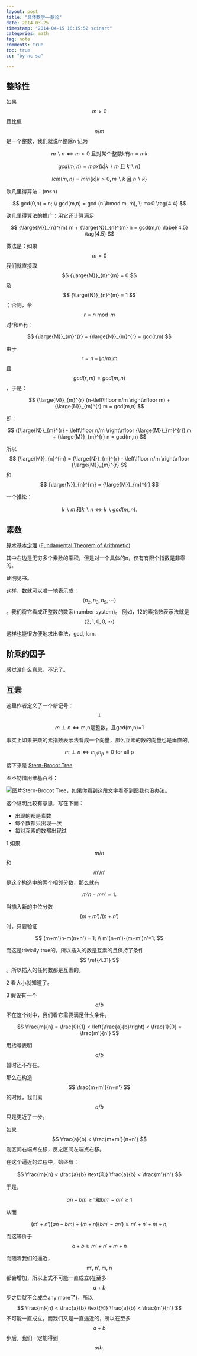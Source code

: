 ```yaml
---
layout: post
title: "具体数学——数论"
date: 2014-03-25
timestamp: "2014-04-15 16:15:52 scinart"
categories: math
tag: note
comments: true
toc: true
cc: "by-nc-sa"

---
```


## 整除性

如果 $$ m>0 $$ 且比值 $$ n / m $$是一个整数，我们就说m整除n 记为

$$
m \backslash n \iff m>0\; \text{且对某个整数k有} n=mk
\tag{4.1}
$$

$$
gcd(m,n) = max \left\{ k \big| k \backslash m \;\text{且}\; k \backslash n \right\}
\tag{4.2}
$$

$$
lcm(m,n) = min \left\{k \big| k >0, m \backslash k \;\text{且}\; n \backslash k\right\}
\tag{4.3}
$$

欧几里得算法：(m≤n)

$$
gcd(0,n) = n; \\
gcd(m,n) = gcd (n \bmod m, m), \; m>0
\tag{4.4}
$$

欧几里得算法的推广：用它还计算满足

$$ 
{\large{M}}_{n}^{m} m + {\large{N}}_{n}^{m} n = gcd(m,n)
\label{4.5} 
\tag{4.5}
$$

做法是：如果 $$ m=0 $$ 我们就直接取 $$ {\large{M}}_{n}^{m} = 0 $$ 及 $$ {\large{N}}_{n}^{m} = 1 $$；否则，令 $$ r = n \bmod m $$
对r和m有：

$$
{\large{M}}_{m}^{r} + {\large{N}}_{m}^{r} = gcd(r,m)
$$

由于$$ r = n-\left\lfloor n/m \right\rfloor m $$ 且 $$ gcd(r,m) = gcd(m,n) $$，于是：

$$
{\large{M}}_{m}^{r} (n-\left\lfloor n/m \right\rfloor m) + {\large{N}}_{m}^{r} m = gcd(m,n)
$$

即：

$$
({\large{N}}_{m}^{r} - \left\lfloor n/m \right\rfloor {\large{M}}_{m}^{r}) m + {\large{M}}_{m}^{r} n = gcd(m,n)
$$

所以 $$ {\large{M}}_{n}^{m} = {\large{N}}_{m}^{r} - \left\lfloor n/m \right\rfloor {\large{M}}_{m}^{r} $$ 和 $$ {\large{N}}_{n}^{m} = {\large{M}}_{m}^{r} $$


一个推论：

$$
k \backslash m \; \text{和} k \backslash n \iff k \backslash gcd(m,n).
\tag{4.6}
$$

## 素数

[算术基本定理](http://zh.wikipedia.org/wiki/算术基本定理) ([Fundamental Theorem of Arithmetic](http://en.wikipedia.org/wiki/Fundamental_theorem_of_arithmetic))
<blockquote><script type="math/tex; mode=display">\text{仅有一种方式将n写成}\qquad n = \prod_{p}{p^{n_{p}}} , \quad \text{每个} n_p ≥ 0 \qquad \tag{4.11}</script></blockquote>

其中右边是无穷多个素数的乘积，但是对一个具体的n，仅有有限个指数是非零的。

证明见书。

这样，数就可以唯一地表示成： $$\left\langle n_2, n_3, n_5, \cdots \right\rangle$$ 。我们将它看成正整数的数系(number system)。
例如，12的素指数表示法就是 $$ \left\langle 2, 1, 0, 0, \cdots \right\rangle $$

这样也能很方便地求出乘法，gcd, lcm.

## 阶乘的因子

感觉没什么意思，不记了。

## 互素

这里作者定义了一个新记号： $$ \perp  $$


$$
m \perp n \iff \text{m,n是整数，且gcd(m,n)=1}
$$

事实上如果把数的素指数表示法看成一个向量，那么互素的数的向量也是垂直的。

$$
m \perp n \iff m_p n_p = 0 \text{ for all p}
\tag{4.29}
$$

接下来是 [Stern-Brocot Tree](http://en.wikipedia.org/wiki/Stern-brocot_tree)

图不妨借用维基百科：

![图片Stern-Brocot Tree，如果你看到这段文字看不到图我也没办法。](http://upload.wikimedia.org/wikipedia/commons/thumb/3/37/SternBrocotTree.svg/400px-SternBrocotTree.svg.png)

这个证明比较有意思，写在下面：

* 出现的都是素数
* 每个数都只出现一次
* 每对互素的数都出现过

1 如果 $$m / n$$ 和 $$m'/n'$$ 是这个构造中的两个相邻分数，那么就有

$$
m'n-mn'=1.
\tag{4.31}
\label{4.31}
$$

当插入新的中位分数 $$ (m+m')/(n+n') $$时，只要验证

$$
(m+m')n-m(n+n') = 1; \\
m'(n+n')-(m+m')n'=1;
$$
  
而这是trivially true的，所以插入的数是互素的且保持了条件 $$ \ref{4.31} $$ 。所以插入的任何数都是互素的。

2 看大小就知道了。

3 假设有一个 $$ a / b $$ 不在这个树中，我们看它需要满足什么条件。

$$
\frac{m}{n} = \frac{0}{1} < \left(\frac{a}{b}\right) < \frac{1}{0} = \frac{m'}{n'}
$$

用括号表明 $$ a / b $$ 暂时还不存在。

那么在构造 $$ \frac{m+m'}{n+n'} $$ 的时候，我们离 $$ a / b $$ 只是更近了一步。

如果 $$ \frac{a}{b} < \frac{m+m'}{n+n'} $$ 则区间右端点左移，反之区间左端点右移。

在这个逼近的过程中，始终有：

$$
\frac{m}{n} < \frac{a}{b} \text{和} \frac{a}{b} < \frac{m'}{n'}
$$

于是，

$$
an-bm ≥ 1 \text{和} bm'-an' ≥ 1
$$

从而

$$
(m'+n')(an-bm) + (m+n)(bm'-an') ≥ m'+n'+m+n,
$$

而这等价于 $$ a+b≥m'+n'+m+n $$

而随着我们的逼近， $$ \text{m', n', m, n} $$ 都会增加，所以上式不可能一直成立(在至多$$a+b$$步之后就不会成立any more了)，所以$$ \frac{m}{n} < \frac{a}{b} \text{和} \frac{a}{b} < \frac{m'}{n'} $$ 不可能一直成立，而我们又是一直逼近的，所以在至多$$a+b$$步后，我们一定能得到$$a/b.$$


